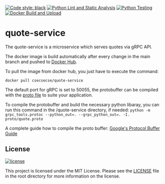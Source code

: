 [![Code style: black](https://img.shields.io/badge/code%20style-black-000000.svg)](https://github.com/psf/black)
[![Python Lint and Static Analysis](https://github.com/steinkohl/quote-service/actions/workflows/lint.yaml/badge.svg)](https://github.com/steinkohl/quote-service/actions/workflows/lint.yaml)
[![Python Testing](https://github.com/steinkohl/quote-service/actions/workflows/testing.yaml/badge.svg)](https://github.com/steinkohl/quote-service/actions/workflows/testing.yaml)
[![Docker Build and Upload](https://github.com/steinkohl/quote-service/actions/workflows/dockerhub.yml/badge.svg)](https://github.com/steinkohl/quote-service/actions/workflows/dockerhub.yml)


# quote-service

The quote-service is a microservice which serves quotes via gRPC API.

The docker image is build automatically after every change in the main branch and pushed to [Docker Hub](https://hub.docker.com/r/csecsecse/quote-service).

To pull the image from docker hub, you just have to execute the command:

``
docker pull csecsecse/quote-service
``

The default port for gRPC is set to 50055, the protobuffer can be compiled with the [proto file](./proto/quote.proto) to suite your application.

To compile the protobuffer and build the necessary python libaray, you can run this command in the /quote-service directory, if needed:
``
python -m grpc_tools.protoc --python_out=. --grpc_python_out=. -I. proto/quote.proto
``

A complete guide how to compile the proto buffer: [Google's Protocol Buffer Guide](https://developers.google.com/protocol-buffers/docs/overview)



## License
[![license](https://img.shields.io/badge/license-MIT-green.svg)](https://github.com/steinkohl/quote-service/blob/main/LICENSE)

This project is licensed under the MIT License. Please see the <a href="./LICENSE">LICENSE</a> file in the root directory for more information on the license.
